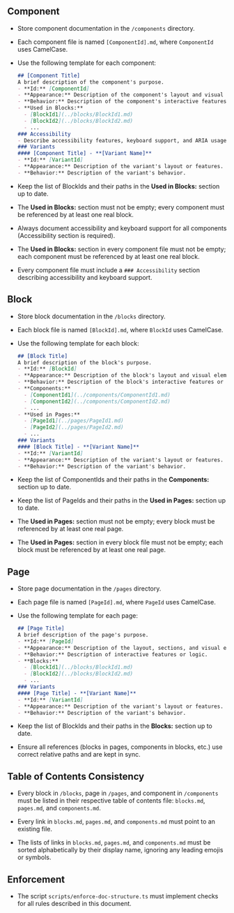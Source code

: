 ## Component
<!-- RULE:component-dir -->
- Store component documentation in the `/components` directory.
<!-- RULE:component-filename -->
- Each component file is named `[ComponentId].md`, where `ComponentId` uses CamelCase.
<!-- RULE:component-template -->
- Use the following template for each component:
  ```md
  ## [Component Title]
  A brief description of the component's purpose.
  - **Id:** [ComponentId]
  - **Appearance:** Description of the component's layout and visual elements.
  - **Behavior:** Description of the component's interactive features or logic.
  - **Used in Blocks:**
    - [BlockId1](../blocks/BlockId1.md)
    - [BlockId2](../blocks/BlockId2.md)
    - ...
  ### Accessibility
  - Describe accessibility features, keyboard support, and ARIA usage if relevant.
  ### Variants
  #### [Component Title] - **[Variant Name]**
  - **Id:** [VariantId]
  - **Appearance:** Description of the variant's layout or features.
  - **Behavior:** Description of the variant's behavior.
  ```
<!-- RULE:component-used-in-blocks-up-to-date -->
- Keep the list of BlockIds and their paths in the **Used in Blocks:** section up to date.
<!-- RULE:component-used-in-blocks-not-empty -->
- The **Used in Blocks:** section must not be empty; every component must be referenced by at least one real block.
<!-- RULE:component-accessibility-required -->
- Always document accessibility and keyboard support for all components (Accessibility section is required).
<!-- RULE:components-used-in-blocks-not-empty -->
- The **Used in Blocks:** section in every component file must not be empty; each component must be referenced by at least one real block.
<!-- RULE:accessibility-section-required -->
- Every component file must include a `### Accessibility` section describing accessibility and keyboard support.

## Block
<!-- RULE:block-dir -->
- Store block documentation in the `/blocks` directory.
<!-- RULE:block-filename -->
- Each block file is named `[BlockId].md`, where `BlockId` uses CamelCase.
<!-- RULE:block-template -->
- Use the following template for each block:
  ```md
  ## [Block Title]
  A brief description of the block's purpose.
  - **Id:** [BlockId]
  - **Appearance:** Description of the block's layout and visual elements.
  - **Behavior:** Description of the block's interactive features or logic.
  - **Components:**
    - [ComponentId1](../components/ComponentId1.md)
    - [ComponentId2](../components/ComponentId2.md)
    - ...
  - **Used in Pages:**
    - [PageId1](../pages/PageId1.md)
    - [PageId2](../pages/PageId2.md)
    - ...
  ### Variants
  #### [Block Title] - **[Variant Name]**
  - **Id:** [VariantId]
  - **Appearance:** Description of the variant's layout or features.
  - **Behavior:** Description of the variant's behavior.
  ```
<!-- RULE:block-components-up-to-date -->
- Keep the list of ComponentIds and their paths in the **Components:** section up to date.
<!-- RULE:block-used-in-pages-up-to-date -->
- Keep the list of PageIds and their paths in the **Used in Pages:** section up to date.
<!-- RULE:block-used-in-pages-not-empty -->
- The **Used in Pages:** section must not be empty; every block must be referenced by at least one real page.
<!-- RULE:blocks-used-in-pages-not-empty -->
- The **Used in Pages:** section in every block file must not be empty; each block must be referenced by at least one real page.

## Page
<!-- RULE:page-dir -->
- Store page documentation in the `/pages` directory.
<!-- RULE:page-filename -->
- Each page file is named `[PageId].md`, where `PageId` uses CamelCase.
<!-- RULE:page-template -->
- Use the following template for each page:
  ```md
  ## [Page Title]
  A brief description of the page's purpose.
  - **Id:** [PageId]
  - **Appearance:** Description of the layout, sections, and visual elements.
  - **Behavior:** Description of interactive features or logic.
  - **Blocks:**
    - [BlockId1](../blocks/BlockId1.md)
    - [BlockId2](../blocks/BlockId2.md)
    - ...
  ### Variants
  #### [Page Title] - **[Variant Name]**
  - **Id:** [VariantId]
  - **Appearance:** Description of the variant's layout or features.
  - **Behavior:** Description of the variant's behavior.
  ```
<!-- RULE:page-blocks-up-to-date -->
- Keep the list of BlockIds and their paths in the **Blocks:** section up to date.
<!-- RULE:references-synced -->
- Ensure all references (blocks in pages, components in blocks, etc.) use correct relative paths and are kept in sync.

## Table of Contents Consistency
<!-- RULE:toc-listed -->
- Every block in `/blocks`, page in `/pages`, and component in `/components` must be listed in their respective table of contents file: `blocks.md`, `pages.md`, and `components.md`.
<!-- RULE:toc-links-exist -->
- Every link in `blocks.md`, `pages.md`, and `components.md` must point to an existing file.
<!-- RULE:toc-sorted -->
- The lists of links in `blocks.md`, `pages.md`, and `components.md` must be sorted alphabetically by their display name, ignoring any leading emojis or symbols.

## Enforcement
<!-- RULE:enforcement-script -->
- The script `scripts/enforce-doc-structure.ts` must implement checks for all rules described in this document.
